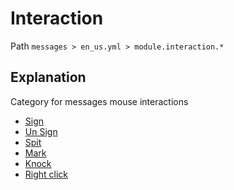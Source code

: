 # Interaction
Path `messages > en_us.yml > module.interaction.*`

## Explanation
Category for messages mouse interactions
- [Sign](/en/messages/en_us/module/interaction/sign/)
- [Un Sign](/en/messages/en_us/module/interaction/unsign/)
- [Spit](/en/messages/en_us/module/interaction/spit/)
- [Mark](/en/messages/en_us/module/interaction/mark/)
- [Knock](/en/messages/en_us/module/interaction/knock/)
- [Right click](/en/messages/en_us/module/interaction/right-click/)